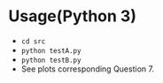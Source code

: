 # Usage(Python 3)
- `cd src`
- `python testA.py`
- `python testB.py`
- See plots corresponding Question 7.